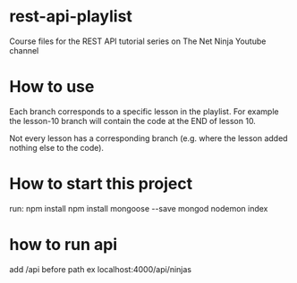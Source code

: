 # rest-api-playlist
Course files for the REST API tutorial series on The Net Ninja Youtube channel

# How to use
Each branch corresponds to a specific lesson in the playlist. For example the lesson-10 branch will contain the code at the END of lesson 10. 

Not every lesson has a corresponding branch (e.g. where the lesson added nothing else to the code).

# How to start this project
 run:
 npm install
 npm install mongoose --save
 mongod
 nodemon index
# how to run api
add /api before path
ex localhost:4000/api/ninjas